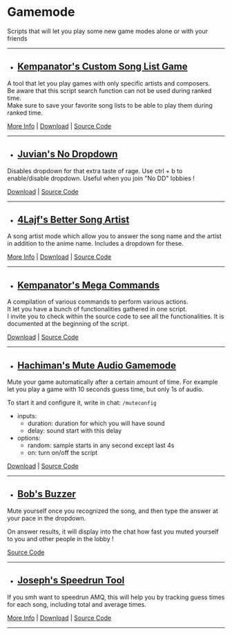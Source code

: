 # **Gamemode**

Scripts that will let you play some new game modes alone or with your friends

---

- ## <ins>Kempanator's Custom Song List Game</ins>

A tool that let you play games with only specific artists and composers.  
Be aware that this script search function can not be used during ranked time.  
Make sure to save your favorite song lists to be able to play them during ranked time.

[More Info](https://github.com/kempanator/amq-scripts#amq-custom-song-list-game) |
[Download](https://github.com/kempanator/amq-scripts/raw/main/amqCustomSongListGame.user.js) |
[Source Code](https://github.com/kempanator/amq-scripts/blob/main/amqCustomSongListGame.user.js)

---

- ## <ins>Juvian's No Dropdown</ins>

Disables dropdown for that extra taste of rage. Use ctrl + b to enable/disable dropdown. Useful when you join "No DD" lobbies !

[Download](https://github.com/amq-script-project/AMQ-Scripts/raw/master/gameplay/amqNoDropdown.user.js) |
[Source Code](https://github.com/amq-script-project/AMQ-Scripts/blob/master/gameplay/amqNoDropdown.user.js)

---

- ## <ins>4Lajf's Better Song Artist</ins>

A song artist mode which allow you to answer the song name and the artist in addition to the anime name. Includes a dropdown for these.

[More Info](https://github.com/4Lajf/amq-scripts#amqbettersongartistuserjs) |
[Download](https://github.com/4Lajf/amq-scripts/raw/main/amqBetterSongArtist.user.js) |
[Source Code](https://github.com/4Lajf/amq-scripts/blob/main/amqBetterSongArtist.user.js)

---

- ## <ins>Kempanator's Mega Commands</ins>

A compilation of various commands to perform various actions.  
It let you have a bunch of functionalities gathered in one script.  
I invite you to check within the source code to see all the functionalities. It is documented at the beginning of the script.

[Download](https://github.com/nyamu-amq/amq_scripts/raw/master/amqChatCommands.user.js) |
[Source Code](https://github.com/kempanator/amq-scripts/blob/main/amqMegaCommands.user.js)

---

- ## <ins>Hachiman's Mute Audio Gamemode</ins>

Mute your game automatically after a certain amount of time.
For example let you play a game with 10 seconds guess time, but only 1s of audio.

To start it and configure it, write in chat: `/muteconfig`

- inputs:
  - duration: duration for which you will have sound
  - delay: sound start with this delay
- options:
  - random: sample starts in any second except last 4s
  - on: turn on/off the script

[Download](https://github.com/Hachiman215/AMQ-scripts/raw/main/amqMuteConfigUI.user.js) |
[Source Code](https://github.com/Hachiman215/AMQ-scripts/blob/main/amqMuteConfigUI.user.js)

---

- ## <ins>Bob's Buzzer</ins>

Mute yourself once you recognized the song, and then type the answer at your pace in the dropdown.

On answer results, it will display into the chat how fast you muted yourself to you and other people in the lobby !

[Source Code](https://files.catbox.moe/lipeqk.js)

---

- ## <ins>Joseph's Speedrun Tool</ins>

If you smh want to speedrun AMQ, this will help you by tracking guess times for each song, including total and average times.

[More Info](https://github.com/joske2865/AMQ-Scripts#speedrun-amqspeedrunuserjs) |
[Download](https://github.com/joske2865/AMQ-Scripts/raw/master/amqSpeedrun.user.js) |
[Source Code](https://github.com/joske2865/AMQ-Scripts/blob/master/amqSpeedrun.user.js)

---
